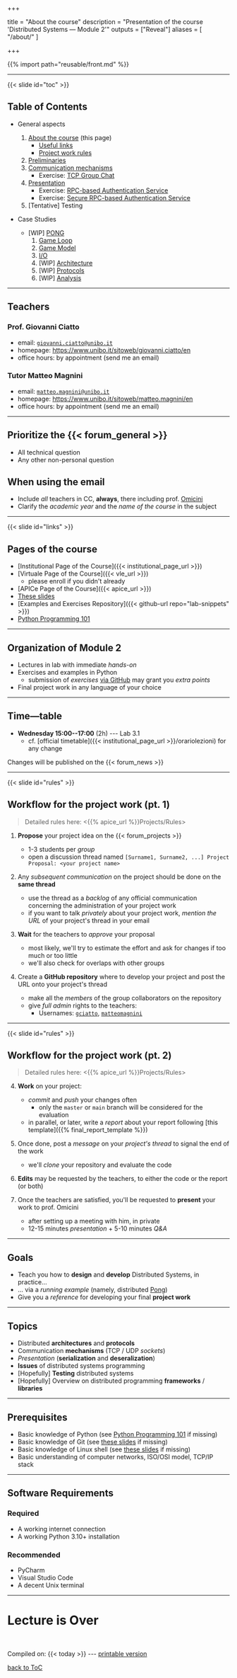 
+++

title = "About the course"
description = "Presentation of the course 'Distributed Systems — Module 2'"
outputs = ["Reveal"]
aliases = [
    "/about/"
]

+++

{{% import path="reusable/front.md" %}}

---

{{< slide id="toc" >}}

## Table of Contents

* General aspects
    1. [About the course](./) (this page)
        - [Useful links](./#/links)
        - [Project work rules](./#/rules)
    1. [Preliminaries](./preliminaries/)
    1. [Communication mechanisms](./communication/)
        - Exercise: [TCP Group Chat](./communication/#/exercise-tcp-group-chat)
    1. [Presentation](./presentation/)
        - Exercise: [RPC-based Authentication Service](./presentation/#/exercise-rpc-auth-service)
        - Exercise: [Secure RPC-based Authentication Service](./presentation/#/exercise-rpc-auth-service-secure)
    1. \[Tentative\] Testing <!-- [Testing](./testing/) -->

    <!-- [Miscellanea](./misc/) -->

* Case Studies
    - \[WIP\] [PONG](./pong/)
        1. [Game Loop](./pong/#/game-loop)
        1. [Game Model](./pong/#/model)
        1. [I/O](./pong/#/io)
        1. \[WIP\] [Architecture](./pong/#/architecture)
        1. \[WIP\] [Protocols](./pong/#/protocols)
        1. \[WIP\] [Analysis](./pong/#/analysis)

---

## Teachers

### Prof. Giovanni Ciatto
* email: [`giovanni.ciatto@unibo.it`](mailto:giovanni.ciatto@unibo.it)
* homepage: <https://www.unibo.it/sitoweb/giovanni.ciatto/en>
* office hours: by appointment (send me an email)

### Tutor Matteo Magnini
* email: [`matteo.magnini@unibo.it`](mailto:matteo.magnini@unibo.it)
* homepage: <https://www.unibo.it/sitoweb/matteo.magnini/en>
* office hours: by appointment (send me an email)

---

## Prioritize the {{< forum_general >}}

* All technical question
* Any other non-personal question

<p>

## When using the email
* Include *all* teachers in CC, **always**, there including prof. [Omicini](mailto:andrea.omicini@unibo.it)
* Clarify the _academic year_ and the _name of the course_ in the subject

---

{{< slide id="links" >}}

## Pages of the course

- [Institutional Page of the Course]({{< institutional_page_url >}})
- [Virtuale Page of the Course]({{< vle_url >}})
    + please enroll if you didn't already
- [APICe Page of the Course]({{< apice_url >}})
- [These slides](./)
- [Examples and Exercises Repository]({{< github-url repo="lab-snippets" >}})
- [Python Programming 101](https://matteomagnini.github.io/distributed-systems-python-101/#/)

---

## Organization of Module 2

- Lectures in lab with immediate _hands-on_
- Exercises and examples in Python
    * submission of _exercises_ [via GitHub](https://github.com/) may grant you _extra points_
- Final project work in any language of your choice

---

## Time—table

* **Wednesday 15:00--17:00** (2h) --- Lab 3.1
    - cf. [official timetable]({{< institutional_page_url >}}/orariolezioni) for any change

Changes will be published on the {{< forum_news >}}

---

{{< slide id="rules" >}}

## Workflow for the project work (pt. 1)

> Detailed rules here: <{{% apice_url %}}Projects/Rules>

1. **Propose** your project idea on the {{< forum_projects >}}
    + 1-3 students per _group_
    + open a discussion thread named `[Surname1, Surname2, ...] Project Proposal: <your project name>`

2. Any _subsequent communication_ on the project should be done on the __same thread__
    + use the thread as a _backlog_ of any official communication concerning the administration of your project work
    + if you want to talk _privately_ about your project work, _mention the URL_ of your project's thread in your email

2. __Wait__ for the teachers to _approve_ your proposal
    + most likely, we'll try to estimate the effort and ask for changes if too much or too little
    + we'll also check for overlaps with other groups

3. Create a __GitHub repository__ where to develop your project and post the URL onto your project's thread
    + make all the _members_ of the group collaborators on the repository
    + give _full admin_ rights to the teachers:
        - Usernames: [`gciatto`](https://github.com/gciatto), [`matteomagnini`](https://github.com/MatteoMagnini)

---

{{< slide id="rules" >}}

## Workflow for the project work (pt. 2)

> Detailed rules here: <{{% apice_url %}}Projects/Rules>

4. __Work__ on your project:
    + _commit_ and _push_ your changes often
        - only the `master` or `main` branch will be considered for the evaluation
    + in parallel, or later, write a _report_ about your report following [this template]({{% final_report_template %}})

5. Once done, post a _message_ on your _project's thread_ to signal the end of the work
    + we'll _clone_ your repository and evaluate the code

6. __Edits__ may be requested by the teachers, to either the code or the report (or both)

7. Once the teachers are satisfied, you'll be requested to __present__ your work to prof. Omicini
    + after setting up a meeting with him, in private
    + 12-15 minutes _presentation_ + 5-10 minutes _Q&A_

---

## Goals

- Teach you how to __design__ and __develop__ Distributed Systems, in practice...
- ... via a _running example_ (namely, distributed [Pong](https://en.wikipedia.org/wiki/Pong))
- Give you a _reference_ for developing your final __project work__

---

## Topics

- Distributed __architectures__ and __protocols__
- Communication __mechanisms__ (TCP / UDP _sockets_)
- _Presentation_ (__serialization__ and __deseralization__)
- __Issues__ of distributed systems programming
- \[Hopefully\] __Testing__ distributed systems
- \[Hopefully\] Overview on distributed programming __frameworks__ / __libraries__

---

## Prerequisites

- Basic knowledge of Python (see [Python Programming 101](https://matteomagnini.github.io/distributed-systems-python-101/#/) if missing)
- Basic knowledge of Git (see [these slides](https://unibo-dtm-se.github.io/course-slides/dvcs-basics/#/) if missing)
- Basic knowledge of Linux shell (see [these slides](https://unibo-dtm-se.github.io/course-slides/preliminaries/#/) if missing)
- Basic understanding of computer networks, ISO/OSI model, TCP/IP stack

---

## Software Requirements

### Required

* A working internet connection
* A working Python 3.10+ installation

### Recommended

* PyCharm
* Visual Studio Code
* A decent Unix terminal

---

# Lecture is Over

<br>

Compiled on: {{< today >}} --- [<i class="fa fa-print" aria-hidden="true"></i> printable version](?print-pdf&pdfSeparateFragments=false)

[<i class="fa fa-undo" aria-hidden="true"></i> back to ToC](./#/toc)
